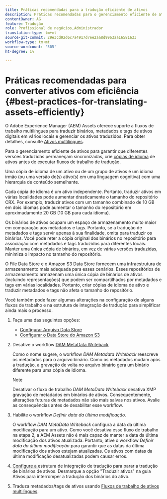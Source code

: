```yaml
---
title: Práticas recomendadas para a tradução eficiente de ativos
description: Práticas recomendadas para o gerenciamento eficiente de ativos para sincronizar várias versões traduzidas e simplificar os fluxos de trabalho de tradução.
contentOwner: AG
feature: Tradução
role: Profissional de negócios,Administrador
translation-type: tm+mt
source-git-commit: 29e3cd92d6c7a4917d7ee2aa8d9963aa16581633
workflow-type: tm+mt
source-wordcount: '505'
ht-degree: 1%

---
```



# Práticas recomendadas para converter ativos com eficiência {#best-practices-for-translating-assets-efficiently}

O Adobe Experience Manager (AEM) Assets oferece suporte a fluxos de trabalho multilíngues para traduzir binários, metadados e tags de ativos digitais em vários locais e gerenciar os ativos traduzidos. Para obter detalhes, consulte [Ativos multilíngues](multilingual-assets.md).

Para o gerenciamento eficiente de ativos para garantir que diferentes versões traduzidas permaneçam sincronizadas, crie [cópias de idioma](preparing-assets-for-translation.md) de ativos antes de executar fluxos de trabalho de tradução.

Uma cópia de idioma de um ativo ou de um grupo de ativos é um idioma irmão (ou uma versão do(s) ativo(s) em uma linguagem cognitiva) com uma hierarquia de conteúdo semelhante.

Cada cópia de idioma é um ativo independente. Portanto, traduzir ativos em várias localidades pode aumentar drasticamente o tamanho do repositório CRX. Por exemplo, traduzir ativos com um tamanho combinado de 10 GB em dois idiomas pode aumentar o tamanho do repositório em aproximadamente 20 GB (10 GB para cada idioma).

Os binários de ativos ocupam um espaço de armazenamento muito maior em comparação aos metadados e tags. Portanto, se a tradução de metadados e tags servir apenas à sua finalidade, omita para traduzir os binários. Você pode reter a cópia original dos binários no repositório para associação com metadados e tags traduzidos para diferentes locais. Manter uma única cópia de binários, em vez de várias versões traduzidas, minimiza o impacto no tamanho do repositório.

O File Data Store e o Amazon S3 Data Store fornecem uma infraestrutura de armazenamento mais adequada para esses cenários. Esses repositórios de armazenamento armazenam uma única cópia de binários de ativos (incluindo representações) que podem ser compartilhados por metadados e tags em várias localidades. Portanto, criar cópias de idioma de ativo e traduzir metadados e tags não afeta o tamanho do repositório.

Você também pode fazer algumas alterações na configuração de alguns fluxos de trabalho e na estrutura de integração de tradução para simplificar ainda mais o processo.

1. Faça uma das seguintes opções:

   * [Configurar Arquivo Data Store](/help/sites-deploying/data-store-config.md)
   * [Configurar o Data Store do Amazon S3](/help/sites-deploying/data-store-config.md)

1. Desative o workflow [DAM MetaData Writeback](/help/sites-administering/workflow-offloader.md#disable-offloading)

   Como o nome sugere, o workflow *DAM Metadata Writeback* reescreve os metadados para o arquivo binário. Como os metadados mudam após a tradução, a gravação de volta no arquivo binário gera um binário diferente para uma cópia de idioma.

   >[!NOTE]
   >
   >Desativar o fluxo de trabalho *DAM MetaData Writeback* desativa XMP gravação de metadados em binários de ativos. Consequentemente, alterações futuras de metadados não são mais salvas nos ativos. Avalie as consequências antes de desabilitar esse workflow.

1. Habilite o workflow *Definir data da última modificação*.

   O workflow *DAM MetaData Writeback* configura a data da última modificação para um ativo. Como você desativa esse fluxo de trabalho na etapa 2, a AEM Assets não é mais capaz de manter a data da última modificação dos ativos atualizada. Portanto, ative o workflow *Definir data da última modificação* para garantir que as datas da última modificação dos ativos estejam atualizadas. Os ativos com datas da última modificação desatualizadas podem causar erros.

1. [Configure a ](/help/sites-administering/tc-tic.md) estrutura de integração de tradução para parar a tradução de binários de ativos. Desmarque a opção &quot;Traduzir ativos&quot; na guia Ativos para interromper a tradução dos binários do ativo.
1. Traduza metadados/tags de ativos usando [Fluxos de trabalho de ativos multilíngues](multilingual-assets.md).

